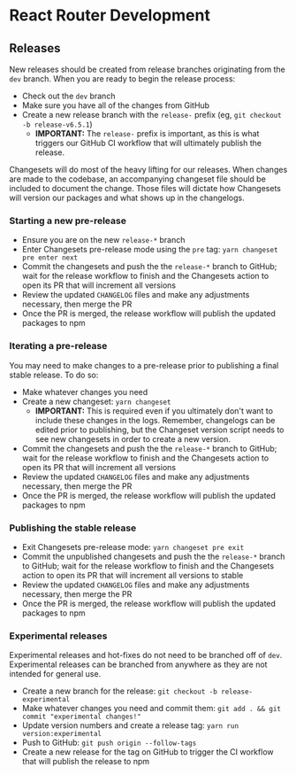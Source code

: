 # React Router Development

## Releases

New releases should be created from release branches originating from the `dev` branch. When you are ready to begin the release process:

- Check out the `dev` branch
- Make sure you have all of the changes from GitHub
- Create a new release branch with the `release-` prefix (eg, `git checkout -b release-v6.5.1`)
  - **IMPORTANT:** The `release-` prefix is important, as this is what triggers our GitHub CI workflow that will ultimately publish the release.

Changesets will do most of the heavy lifting for our releases. When changes are made to the codebase, an accompanying changeset file should be included to document the change. Those files will dictate how Changesets will version our packages and what shows up in the changelogs.

### Starting a new pre-release

- Ensure you are on the new `release-*` branch
- Enter Changesets pre-release mode using the `pre` tag: `yarn changeset pre enter next`
- Commit the changesets and push the the `release-*` branch to GitHub; wait for the release workflow to finish and the Changesets action to open its PR that will increment all versions
- Review the updated `CHANGELOG` files and make any adjustments necessary, then merge the PR
- Once the PR is merged, the release workflow will publish the updated packages to npm

### Iterating a pre-release

You may need to make changes to a pre-release prior to publishing a final stable release. To do so:

- Make whatever changes you need
- Create a new changeset: `yarn changeset`
  - **IMPORTANT:** This is required even if you ultimately don't want to include these changes in the logs. Remember, changelogs can be edited prior to publishing, but the Changeset version script needs to see new changesets in order to create a new version.
- Commit the changesets and push the the `release-*` branch to GitHub; wait for the release workflow to finish and the Changesets action to open its PR that will increment all versions
- Review the updated `CHANGELOG` files and make any adjustments necessary, then merge the PR
- Once the PR is merged, the release workflow will publish the updated packages to npm

### Publishing the stable release

- Exit Changesets pre-release mode: `yarn changeset pre exit`
- Commit the unpublished changesets and push the the `release-*` branch to GitHub; wait for the release workflow to finish and the Changesets action to open its PR that will increment all versions to stable
- Review the updated `CHANGELOG` files and make any adjustments necessary, then merge the PR
- Once the PR is merged, the release workflow will publish the updated packages to npm

### Experimental releases

Experimental releases and hot-fixes do not need to be branched off of `dev`. Experimental releases can be branched from anywhere as they are not intended for general use.

- Create a new branch for the release: `git checkout -b release-experimental`
- Make whatever changes you need and commit them: `git add . && git commit "experimental changes!"`
- Update version numbers and create a release tag: `yarn run version:experimental`
- Push to GitHub: `git push origin --follow-tags`
- Create a new release for the tag on GitHub to trigger the CI workflow that will publish the release to npm
